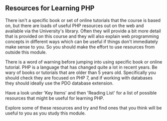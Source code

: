 ## Resources for Learning PHP
There isn't a specific book or set of online tutorials that the course is based on, but there are loads of useful PHP resources out on the web and available via the University's library. Often they will provide a bit more detail that is provided on this course and they will also explain web programming concepts in different ways which can be useful if things don't immediately make sense to you. So you should make the effort to use resources from outside this module.

There is a word of warning before jumping into using specific book or online tutorial. PHP is a language that has changed quite a lot in recent years. Be wary of books or tutorials that are older than 5 years old. Specifically you should check they are focused on PHP 7, and if working with databases they should ideally use the PDO database extension.  

Have a look under 'Key Items' and then 'Reading List' for a list of possible resources that might be useful for learning PHP.

Explore some of these resources and try and find ones that you think will be useful to you as you study this module. 
